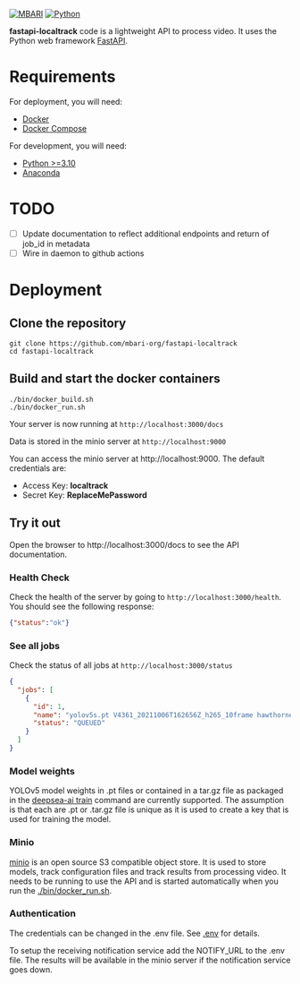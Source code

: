 [![MBARI](https://www.mbari.org/wp-content/uploads/2014/11/logo-mbari-3b.png)](http://www.mbari.org)
[![Python](https://img.shields.io/badge/language-Python-blue.svg)](https://www.python.org/downloads/)

**fastapi-localtrack** code is a lightweight API to process video. It uses the Python web framework [FastAPI](https://fastapi.tiangolo.com/).
 
# Requirements

For deployment, you will need:
- [Docker](https://docs.docker.com/get-docker/)
- [Docker Compose](https://docs.docker.com/compose/install/)

For development, you will need:
- [Python >=3.10](https://www.python.org/downloads/)
- [Anaconda](https://www.anaconda.com/)
 
# TODO

- [ ] Update documentation to reflect additional endpoints and return of job_id in metadata
- [ ] Wire in daemon to github actions

# Deployment

## Clone the repository

```shell
git clone https://github.com/mbari-org/fastapi-localtrack
cd fastapi-localtrack
```

## Build and start the docker containers

```shell
./bin/docker_build.sh
./bin/docker_run.sh
```

Your server is now running at `http://localhost:3000/docs`

Data is stored in the minio server at `http://localhost:9000`

You can access the minio server at http://localhost:9000.  The default credentials are:
- Access Key: **localtrack**
- Secret Key: **ReplaceMePassword**

## Try it out

Open the browser to http://localhost:3000/docs to see the API documentation.

### Health Check
Check the health of the server by going to `http://localhost:3000/health`.  You should see the following response:

```json
{"status":"ok"}
```

### See all jobs
Check the status of all jobs at `http://localhost:3000/status`

```json
{
  "jobs": [
    {
      "id": 1,
      "name": "yolov5s.pt V4361_20211006T162656Z_h265_10frame hawthorne standing",
      "status": "QUEUED"
    }
  ]
}
```

### Model weights

YOLOv5 model weights in .pt files or contained in a tar.gz file as packaged in the 
[deepsea-ai train](http://docs.mbari.org/deepsea-ai/commands/train/) command are currently supported.
The assumption is that each are .pt or .tar.gz file is unique as 
it is used to create a key that is used for training the model.

### Minio

[minio](https://min.io/) is an open source S3 compatible object store.  It is used to store models, track configuration files 
and track results from processing video.  It needs to be running to use the API and is started automatically when 
you run the [./bin/docker_run.sh](./bin/docker_run.sh).

### Authentication

The credentials can be changed in the  .env file. See [.env](.env) for details.
 
To setup the receiving notification service add the NOTIFY_URL to the .env file. 
The results will be available in the minio server if the notification service goes down.